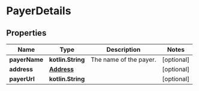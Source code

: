 
# PayerDetails

## Properties
| Name | Type | Description | Notes |
| ------------ | ------------- | ------------- | ------------- |
| **payerName** | **kotlin.String** | The name of the payer. |  [optional] |
| **address** | [**Address**](Address.md) |  |  [optional] |
| **payerUrl** | **kotlin.String** |  |  [optional] |



